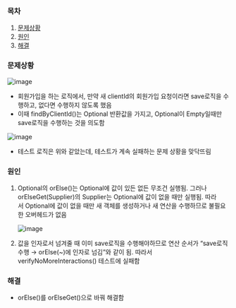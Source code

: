 ### 목차

1. [문제상황](#문제상황)
2. [원인](#원인)
3. [해결](#해결)


### 문제상황

![image](https://github.com/shinyubin989/note/assets/69676101/af3d2f57-69a9-42d9-8992-5aca099da4ae)


- 회원가입을 하는 로직에서, 만약 새 clientId의 회원가입 요청이라면 save로직을 수행하고, 없다면 수행하지 않도록 했음
- 이때 findByClientId()는 Optional 반환값을 가지고, Optional이 Empty일때만 save로직을 수행하는 것을 의도함

![image](https://github.com/shinyubin989/note/assets/69676101/aebff077-2b6d-4456-affa-63737b46cc24)


- 테스트 로직은 위와 같았는데, 테스트가 계속 실패하는 문제 상황을 맞닥뜨림

### 원인

1. Optional의 orElse()는 Optional에 값이 있든 없든 무조건 실행됨. 그러나 orElseGet(Supplier)의 Supplier는 Optional에 값이 없을 때만 실행됨. 따라서 Optional에 값이 없을 때만 새 객체를 생성하거나 새 연산을 수행하므로 불필요한 오버헤드가 없음
    
    ![image](https://github.com/shinyubin989/note/assets/69676101/77feab8f-eb2d-4686-b7e5-aff2bab748f0)

    
2. 값을 인자로서 넘겨줄 때 이미 save로직을 수행해야하므로 연산 순서가 “save로직 수행 → orElse(~)에 인자로 넘김”와 같이 됨. 따라서 verifyNoMoreInteractions() 테스트에 실패함

### 해결

- orElse()를 orElseGet()으로 바꿔 해결함
